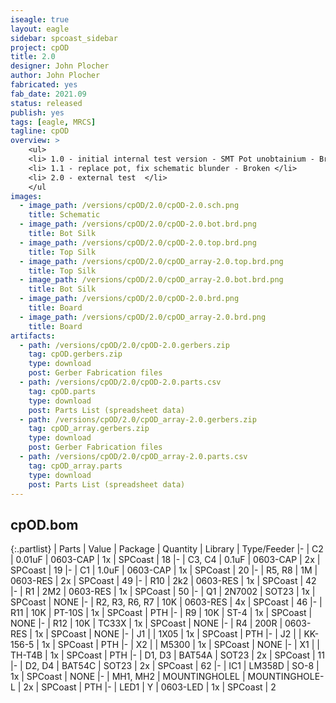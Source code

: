 ```yaml
---
iseagle: true
layout: eagle
sidebar: spcoast_sidebar
project: cpOD
title: 2.0
designer: John Plocher
author: John Plocher
fabricated: yes
fab_date: 2021.09
status: released
publish: yes
tags: [eagle, MRCS]
tagline: cpOD
overview: >
    <ul>
    <li> 1.0 - initial internal test version - SMT Pot unobtainium - Broken </li>
    <li> 1.1 - replace pot, fix schematic blunder - Broken </li>
    <li> 2.0 - external test  </li>
    </ul
images:
  - image_path: /versions/cpOD/2.0/cpOD-2.0.sch.png
    title: Schematic
  - image_path: /versions/cpOD/2.0/cpOD-2.0.bot.brd.png
    title: Bot Silk
  - image_path: /versions/cpOD/2.0/cpOD-2.0.top.brd.png
    title: Top Silk
  - image_path: /versions/cpOD/2.0/cpOD_array-2.0.top.brd.png
    title: Top Silk
  - image_path: /versions/cpOD/2.0/cpOD_array-2.0.bot.brd.png
    title: Bot Silk
  - image_path: /versions/cpOD/2.0/cpOD-2.0.brd.png
    title: Board
  - image_path: /versions/cpOD/2.0/cpOD_array-2.0.brd.png
    title: Board
artifacts:
  - path: /versions/cpOD/2.0/cpOD-2.0.gerbers.zip
    tag: cpOD.gerbers.zip
    type: download
    post: Gerber Fabrication files
  - path: /versions/cpOD/2.0/cpOD-2.0.parts.csv
    tag: cpOD.parts
    type: download
    post: Parts List (spreadsheet data)
  - path: /versions/cpOD/2.0/cpOD_array-2.0.gerbers.zip
    tag: cpOD_array.gerbers.zip
    type: download
    post: Gerber Fabrication files
  - path: /versions/cpOD/2.0/cpOD_array-2.0.parts.csv
    tag: cpOD_array.parts
    type: download
    post: Parts List (spreadsheet data)
---
```


## cpOD.bom

{:.partlist}
| Parts | Value | Package | Quantity | Library | Type/Feeder
|-
| C2 | 0.01uF | 0603-CAP | 1x | SPCoast | 18
|-
| C3, C4 | 0.1uF | 0603-CAP | 2x | SPCoast | 19
|-
| C1 | 1.0uF | 0603-CAP | 1x | SPCoast | 20
|-
| R5, R8 | 1M | 0603-RES | 2x | SPCoast | 49
|-
| R10 | 2k2 | 0603-RES | 1x | SPCoast | 42
|-
| R1 | 2M2 | 0603-RES | 1x | SPCoast | 50
|-
| Q1 | 2N7002 | SOT23 | 1x | SPCoast | NONE
|-
| R2, R3, R6, R7 | 10K | 0603-RES | 4x | SPCoast | 46
|-
| R11 | 10K | PT-10S | 1x | SPCoast | PTH
|-
| R9 | 10K | ST-4 | 1x | SPCoast | NONE
|-
| R12 | 10K | TC33X | 1x | SPCoast | NONE
|-
| R4 | 200R | 0603-RES | 1x | SPCoast | NONE
|-
| J1 |  | 1X05 | 1x | SPCoast | PTH
|-
| J2 |  | KK-156-5 | 1x | SPCoast | PTH
|-
| X2 |  | M5300 | 1x | SPCoast | NONE
|-
| X1 |  | TH-T4B | 1x | SPCoast | PTH
|-
| D1, D3 | BAT54A | SOT23 | 2x | SPCoast | 11
|-
| D2, D4 | BAT54C | SOT23 | 2x | SPCoast | 62
|-
| IC1 | LM358D | SO-8 | 1x | SPCoast | NONE
|-
| MH1, MH2 | MOUNTINGHOLEL | MOUNTINGHOLE-L | 2x | SPCoast | PTH
|-
| LED1 | Y | 0603-LED | 1x | SPCoast | 2
